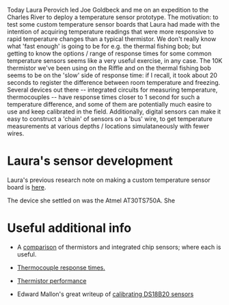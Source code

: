 Today Laura Perovich led Joe Goldbeck and me on an expedition to the Charles River to deploy a temperature sensor prototype.  The motivation: to test some custom temperature sensor boards that Laura had made with the intention of acquiring temperature readings that were more responsive to rapid temperature changes than a typical thermistor. We don't really know what 'fast enough' is going to be for e.g. the thermal fishing bob; but getting to know the options / range of response times for some common temperature sensors seems like a very useful exercise, in any case. The 10K thermistor we've been using on the Riffle and on the thermal fishing bob seems to be on the 'slow' side of response time: if I recall, it took about 20 seconds to register the difference between room temperature and freezing.  Several devices out there -- integrated circuits for measuring temperature, thermocouples -- have response times closer to 1 second for such a temperature difference, and some of them are potentially much easire to use and keep calibrated in the field. Additionally, digital sensors can make it easy to construct a 'chain' of sensors on a 'bus' wire, to get temperature measurements at various depths / locations simulataneously with fewer wires.  

# Laura's sensor development

Laura's previous research note on making a custom temperature sensor board is [here](http://publiclab.org/notes/lperovich/07-07-2015/thermal-fishing-bob-faster-waterproofed-temperature-sensors). 

The device she settled on was the Atmel AT30TS750A.  She


# Useful additional info

- A [comparison](http://www.ti.com/lit/an/snia009/snia009.pdf) of thermistors and integrated chip sensors; where each is useful.  

- [Thermocouple response times.](http://www.omega.com/temperature/Z/ThermocoupleResponseTime.html)

- [Thermistor performance](http://www.teamwavelength.com/info/thermistors.php)

- Edward Mallon's great writeup of [calibrating DS18B20 sensors](https://edwardmallon.wordpress.com/2015/03/30/using-ds18b20-one-wire-sensors-to-make-a-diy-thermistor-string-pt-2-calibration/)




